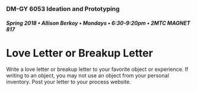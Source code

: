 ### DM-GY 6053 Ideation and Prototyping
##### Spring 2018 • Allison Berkoy • Mondays • 6:30-9:20pm • 2MTC MAGNET 817

# Love Letter or Breakup Letter

Write a love letter or breakup letter to your favorite object or experience. If writing to an object, you may not use an object from your personal inventory. Post your letter to your process website.